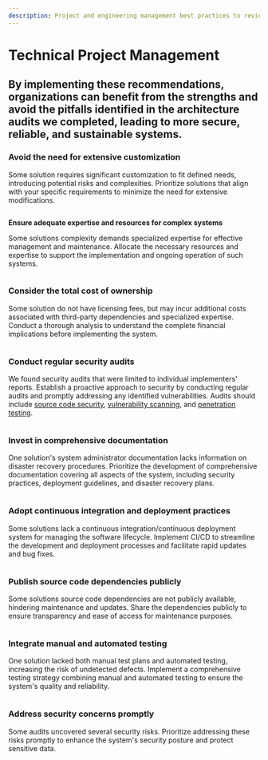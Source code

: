 ```yaml
---
description: Project and engineering management best practices to review and consider
---
```


# Technical Project Management

## By implementing these recommendations, organizations can benefit from the strengths and avoid the pitfalls identified in the architecture audits we completed, leading to more secure, reliable, and sustainable systems.

### **Avoid the need for extensive customization**

Some solution requires significant customization to fit defined needs, introducing potential risks and complexities. Prioritize solutions that align with your specific requirements to minimize the need for extensive modifications.

<figure><img src="https://images.unsplash.com/photo-1502217625004-89c03571bcca?crop=entropy&#x26;cs=srgb&#x26;fm=jpg&#x26;ixid=M3wxOTcwMjR8MHwxfHNlYXJjaHw0fHx0YWlsb3J8ZW58MHx8fHwxNzE1MjIyMjMzfDA&#x26;ixlib=rb-4.0.3&#x26;q=85" alt=""><figcaption></figcaption></figure>

**Ensure adequate expertise and resources for complex systems**

Some solutions complexity demands specialized expertise for effective management and maintenance. Allocate the necessary resources and expertise to support the implementation and ongoing operation of such systems.

<figure><img src="https://images.unsplash.com/photo-1507679799987-c73779587ccf?crop=entropy&#x26;cs=srgb&#x26;fm=jpg&#x26;ixid=M3wxOTcwMjR8MHwxfHNlYXJjaHw2fHxleHBlcnR8ZW58MHx8fHwxNzE1MjIyMjc2fDA&#x26;ixlib=rb-4.0.3&#x26;q=85" alt=""><figcaption></figcaption></figure>

### **Consider the total cost of ownership**

Some solution do not have licensing fees, but may incur additional costs associated with third-party dependencies and specialized expertise. Conduct a thorough analysis to understand the complete financial implications before implementing the system.

<figure><img src="https://images.unsplash.com/photo-1561414927-6d86591d0c4f?crop=entropy&#x26;cs=srgb&#x26;fm=jpg&#x26;ixid=M3wxOTcwMjR8MHwxfHNlYXJjaHwzfHxtb25leXxlbnwwfHx8fDE3MTUyMjIzMDF8MA&#x26;ixlib=rb-4.0.3&#x26;q=85" alt=""><figcaption></figcaption></figure>

### **Conduct regular security audits**

We found security audits that were limited to individual implementers' reports. Establish a proactive approach to security by conducting regular audits and promptly addressing any identified vulnerabilities. Audits should include [source code security](../process/audit-components-steps-and-timeline/source-code-security.md), [vulnerability scanning](../process/audit-components-steps-and-timeline/vulnerability-scanning.md), and [penetration testing](../process/audit-components-steps-and-timeline/penetration-testing.md).

<figure><img src="https://images.unsplash.com/photo-1550751827-4bd374c3f58b?crop=entropy&#x26;cs=srgb&#x26;fm=jpg&#x26;ixid=M3wxOTcwMjR8MHwxfHNlYXJjaHw0fHxzZWN1cml0eXxlbnwwfHx8fDE3MTUyMjIzODV8MA&#x26;ixlib=rb-4.0.3&#x26;q=85" alt=""><figcaption></figcaption></figure>

### **Invest in comprehensive documentation**

One solution's system administrator documentation lacks information on disaster recovery procedures. Prioritize the development of comprehensive documentation covering all aspects of the system, including security practices, deployment guidelines, and disaster recovery plans.

<figure><img src="https://images.unsplash.com/photo-1509475826633-fed577a2c71b?crop=entropy&#x26;cs=srgb&#x26;fm=jpg&#x26;ixid=M3wxOTcwMjR8MHwxfHNlYXJjaHwyfHxkb2N1bWVudGF0aW9ufGVufDB8fHx8MTcxNTIyMjQyMHww&#x26;ixlib=rb-4.0.3&#x26;q=85" alt=""><figcaption></figcaption></figure>

### **Adopt continuous integration and deployment practices**

Some solutions lack a continuous integration/continuous deployment system for managing the software lifecycle. Implement CI/CD to streamline the development and deployment processes and facilitate rapid updates and bug fixes.

<figure><img src="https://images.unsplash.com/photo-1612263731558-bbac49f8581a?crop=entropy&#x26;cs=srgb&#x26;fm=jpg&#x26;ixid=M3wxOTcwMjR8MHwxfHNlYXJjaHw0fHxnZWFyfGVufDB8fHx8MTcxNTIyMjQ0NHww&#x26;ixlib=rb-4.0.3&#x26;q=85" alt=""><figcaption></figcaption></figure>

### **Publish source code dependencies publicly**

Some solutions source code dependencies are not publicly available, hindering maintenance and updates. Share the dependencies publicly to ensure transparency and ease of access for maintenance purposes.

<figure><img src="https://images.unsplash.com/photo-1541692641319-981cc79ee10a?crop=entropy&#x26;cs=srgb&#x26;fm=jpg&#x26;ixid=M3wxOTcwMjR8MHwxfHNlYXJjaHwxfHxibG9ja3N8ZW58MHx8fHwxNzE1MjIyNDgxfDA&#x26;ixlib=rb-4.0.3&#x26;q=85" alt=""><figcaption></figcaption></figure>

### **Integrate manual and automated testing**

One solution lacked both manual test plans and automated testing, increasing the risk of undetected defects. Implement a comprehensive testing strategy combining manual and automated testing to ensure the system's quality and reliability.

<figure><img src="https://images.unsplash.com/photo-1507146153580-69a1fe6d8aa1?crop=entropy&#x26;cs=srgb&#x26;fm=jpg&#x26;ixid=M3wxOTcwMjR8MHwxfHNlYXJjaHw1fHxyb2JvdHxlbnwwfHx8fDE3MTUyMjI1MjJ8MA&#x26;ixlib=rb-4.0.3&#x26;q=85" alt=""><figcaption></figcaption></figure>

### **Address security concerns promptly**

Some audits uncovered several security risks. Prioritize addressing these risks promptly to enhance the system's security posture and protect sensitive data.

<figure><img src="https://images.unsplash.com/photo-1509099652299-30938b0aeb63?crop=entropy&#x26;cs=srgb&#x26;fm=jpg&#x26;ixid=M3wxOTcwMjR8MHwxfHNlYXJjaHwyfHxzcGVlZHxlbnwwfHx8fDE3MTUyMjI1NjJ8MA&#x26;ixlib=rb-4.0.3&#x26;q=85" alt=""><figcaption></figcaption></figure>

